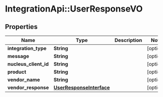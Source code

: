 # IntegrationApi::UserResponseVO

## Properties
Name | Type | Description | Notes
------------ | ------------- | ------------- | -------------
**integration_type** | **String** |  | [optional] 
**message** | **String** |  | [optional] 
**nucleus_client_id** | **String** |  | [optional] 
**product** | **String** |  | [optional] 
**vendor_name** | **String** |  | [optional] 
**vendor_response** | [**UserResponseInterface**](UserResponseInterface.md) |  | [optional] 


